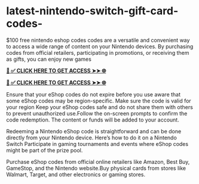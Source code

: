 # latest-nintendo-switch-gift-card-codes-
$100 free nintendo eshop codes codes are a versatile and convenient way to access a wide range of content on your Nintendo devices. By purchasing codes from official retailers, participating in promotions, or receiving them as gifts, you can enjoy new games


**[📌 ✅ CLICK HERE TO GET ACCESS ➤➤ 🌐](https://newmegadeals.xyz/Nintendo-gift-card/)**




**[📌 ✅ CLICK HERE TO GET ACCESS ➤➤ 🌐](https://newmegadeals.xyz/Nintendo-gift-card/)**



Ensure that your eShop codes do not expire before you use aware that some eShop codes may be region-specific. Make sure the code is valid for your region Keep your eShop codes safe and do not share them with others to prevent unauthorized use.Follow the on-screen prompts to confirm the code redemption. The content or funds will be added to your account.




Redeeming a Nintendo eShop code is straightforward and can be done directly from your Nintendo device. Here’s how to do it on a Nintendo Switch Participate in gaming tournaments and events where eShop codes might be part of the prize pool.




Purchase eShop codes from official online retailers like Amazon, Best Buy, GameStop, and the Nintendo website.Buy physical cards from stores like Walmart, Target, and other electronics or gaming stores.
